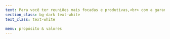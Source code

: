 ```yaml
---
text: Para você ter reuniões mais focadas e produtivas,<br> com a garantia de alimentos frescos e energéticos, <br>através de um serviço personalizado de coffee breaks.
section_class: bg-dark text-white
text_class: text-white

menu: propósito & valores
---
```

